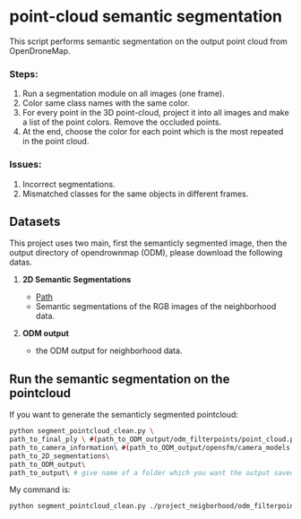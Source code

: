 # point-cloud semantic segmentation
This script performs semantic segmentation on the output point cloud from OpenDroneMap. 

### Steps:
1. Run a segmentation module on all images (one frame).
2. Color same class names with the same color.
3. For every point in the 3D point-cloud, project it into all images and make a list of the point colors. Remove the occluded points.
4. At the end, choose the color for each point which is the most repeated in the point cloud.

### Issues:
1. Incorrect segmentations.
3. Mismatched classes for the same objects in different frames.

## Datasets
This project uses two main, first the semanticly segmented image, then the output directory of opendrownmap (ODM), please download the following datas.

1. **2D Semantic Segmentations**
   - [Path](https://drive.google.com/file/d/1xQtwe3Y7CgeFi2kQhLUNp_GfbGL8OXfu/view?usp=sharing)
   - Semantic segmentations of the RGB images of the neighborhood data.

2. **ODM output**
   - the ODM output for neighborhood data.

## Run the semantic segmentation on the pointcloud 

If you want to generate the semanticly segmented pointcloud:
```sh
python segment_pointcloud_clean.py \
path_to_final_ply \ #(path_to_ODM_output/odm_filterpoints/point_cloud.ply)
path_to_camera_information\ #(path_to_ODM_output/opensfm/camera_models.json)
path_to_2D_segmentations\
path_to_ODM_output\
path_to_output\ # give name of a folder which you want the output saved to 
```

<!-- If you also want to visualize the images per view:
```sh
python segment_pointcloud_clean.py \
path_to_final_ply \ #(path_to_ODM_output/odm_filterpoints/point_cloud.ply)
path_to_camera_information\ #(path_to_ODM_output/opensfm/camera_models.json)
path_to_2D_segmentations\
path_to_ODM_output\
path_to_output\ # give name of a folder which you want the output saved to 
visualize -->
<!-- ``` -->
My command is: 

```sh
python segment_pointcloud_clean.py ./project_neigborhood/odm_filterpoints/point_cloud.ply ./project_neigborhood/opensfm/reconstruction.json ./segmentations ./project_neigborhood ./output_ply 
```
